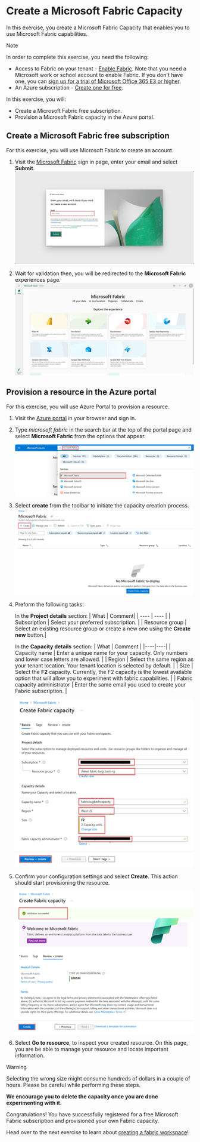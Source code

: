 # Create a Microsoft Fabric Capacity

In this exercise, you create a Microsoft Fabric Capacity that enables you to use Microsoft Fabric capabilities.

> [!NOTE]
> In order to complete this exercise, you need the following:
>
> - Access to Fabric on your tenant - [Enable Fabric](../00-getting-started/README.md?id=enable-microsoft-fabric/?WT.mc_id=academic-114547-leestott). Note that you need a Microsoft work or school account to enable Fabric. If you don't have one, you can [sign up for a trial of Microsoft Office 365 E3 or higher](https://www.microsoft.com/microsoft-365/business/compare-more-office-365-for-business-plans/?WT.mc_id=academic-114547-leestott).
> - An Azure subscription - [Create one for free](https://azure.microsoft.com/free/ai-services/?WT.mc_id=academic-114547-leestott).
>

In this exercise, you will:

- Create a Microsoft Fabric free subscription.
- Provision a Microsoft Fabric capacity in the Azure portal.

## Create a Microsoft Fabric free subscription

For this exercise, you will use Microsoft Fabric to create an account.

1. Visit the [Microsoft Fabric](https://app.fabric.microsoft.com/singleSignOn/?WT.mc_id=academic-114547-leestott) sign in page, enter your email and select **Submit**.
    ![Screenshot from the Microsoft Fabric sign up page with the email input box and submit button highlighted in red boxes.](./media/fabric-sign-in.png)

2. Wait for validation then, you will be redirected to the **Microsoft Fabric** experiences page.
    ![Screenshot from the Microsoft Fabric main page.](./media/fabric-main-page.png)

## Provision a resource in the Azure portal

For this exercise, you will use Azure Portal to provision a resource.

1. Visit the [Azure portal](https://portal.azure.com/?WT.mc_id=academic-114547-leestott) in your browser and sign in.

2. Type *microsoft fabric* in the search bar at the top of the portal page and select **Microsoft Fabric** from the options that appear.

    ![Screenshot from the Azure portal with the search word microsoft fabric and the search result Microsoft Fabric highlighted in a red box.](./media/search-microsoft-fabric.png)

3. Select **create** from the toolbar to initiate the capacity creation process.
    ![Screenshot from the Azure portal with the Create word highlighted in a red box.](./media/select-create-fabric.png)

4. Preform the following tasks:

    In the **Project details** section:
    | What | Comment|
    | ---- | ---- |
    | Subscription | Select your preferred subscription. |
    | Resource group | Select an existing resource group or create a new one using the **Create new** button.|

    In the **Capacity details** section:
    | What | Comment |
    |----|----|
    | Capacity name | Enter a unique name for your capacity. Only numbers and lower case letters are allowed. |
    | Region | Select the same region as your tenant location. Your tenant location is selected by default. |
    | Size | Select the **F2** capacity. Currently, the F2 capacity is the lowest available option that will allow you to experiment with fabric capabilities. |
    | Fabric capacity administrator | Enter the same email you used to create your Fabric subscription. |

    ![Screenshot from the Azure portal with the basic configuration parameters highlighted in red boxes.](./media/basic-fabric-capacity-details.png)

5. Confirm your configuration settings and select **Create**. This action should start provisioning the resource.

    ![Screenshot from the Azure portal with the validation pane and the create button highlighted in red boxes.](./media/select-create-fabric-capacity.png)

6. Select **Go to resource**, to inspect your created resource. On this page, you are be able to manage your resource and locate important information.

> [!WARNING]
> Selecting the wrong size might consume hundreds of dollars in a couple of hours. Please be careful while performing these steps.
>
> **We encourage you to delete the capacity once you are done experimenting with it.**

Congratulations! You have successfully registered for a free Microsoft Fabric subscription and provisioned your own Fabric capacity.

Head over to the next exercise to learn about [creating a fabric workspace](../02-create-fabric-workspace/README.md/?WT.mc_id=academic-114547-leestott)!
